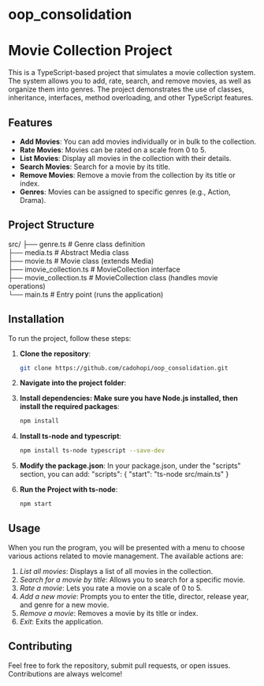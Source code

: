 # oop_consolidation

# Movie Collection Project

This is a TypeScript-based project that simulates a movie collection system. The system allows you to add, rate, search, and remove movies, as well as organize them into genres. The project demonstrates the use of classes, inheritance, interfaces, method overloading, and other TypeScript features.

## Features
- **Add Movies**: You can add movies individually or in bulk to the collection.
- **Rate Movies**: Movies can be rated on a scale from 0 to 5.
- **List Movies**: Display all movies in the collection with their details.
- **Search Movies**: Search for a movie by its title.
- **Remove Movies**: Remove a movie from the collection by its title or index.
- **Genres**: Movies can be assigned to specific genres (e.g., Action, Drama).

## Project Structure

src/ ├── genre.ts # Genre class definition  
         ├── media.ts # Abstract Media class  
         ├── movie.ts # Movie class (extends Media)  
         ├── imovie_collection.ts # MovieCollection interface  
         ├── movie_collection.ts # MovieCollection class (handles movie operations)  
└── main.ts # Entry point (runs the application)

## Installation
To run the project, follow these steps:

1. **Clone the repository**:
   ```bash
   git clone https://github.com/cadohopi/oop_consolidation.git

2. **Navigate into the project folder**:

3. **Install dependencies: Make sure you have Node.js installed, then install the required packages**:
   ```bash
   npm install
4. **Install ts-node and typescript**:
   ```bash
   npm install ts-node typescript --save-dev
5. **Modify the package.json**:
   In your package.json, under the "scripts" section, you can add:
    "scripts": {
        "start": "ts-node src/main.ts"
    }
6. **Run the Project with ts-node**:
   ```bash
   npm start

## Usage
When you run the program, you will be presented with a menu to choose various actions related to movie management. The available actions are:

1. *List all movies*: Displays a list of all movies in the collection.
2. *Search for a movie by title*: Allows you to search for a specific movie.
3. *Rate a movie*: Lets you rate a movie on a scale of 0 to 5.
4. *Add a new movie*: Prompts you to enter the title, director, release year, and genre for a new movie.
5. *Remove a movie*: Removes a movie by its title or index.
6. *Exit*: Exits the application.

## Contributing
Feel free to fork the repository, submit pull requests, or open issues. Contributions are always welcome!


